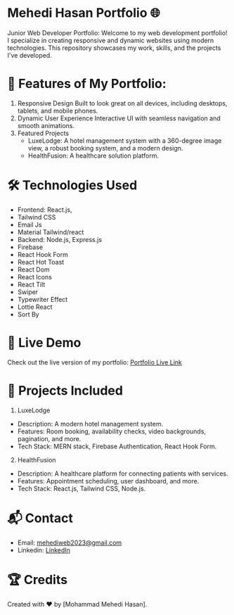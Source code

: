 # Mehedi Hasan Portfolio 🌐

Junior Web Developer Portfolio:
Welcome to my web development portfolio! I specialize in creating responsive and dynamic websites using modern technologies. This repository showcases my work, skills, and the projects I've developed.

# 🌟 Features of My Portfolio:
1. Responsive Design
     Built to look great on all devices, including desktops, tablets, and mobile phones.
2. Dynamic User Experience
     Interactive UI with seamless navigation and smooth animations.
3. Featured Projects
     - LuxeLodge: A hotel management system with a 360-degree image view, a robust booking system, and a modern design.
     - HealthFusion: A healthcare solution platform.


# 🛠 Technologies Used
- Frontend: React.js, 
- Tailwind CSS
- Email Js
- Material Tailwind/react
- Backend: Node.js, Express.js
- Firebase
- React Hook Form
- React Hot Toast
- React Dom
- React Icons
- React Tilt
- Swiper
- Typewriter Effect
- Lottie React
- Sort By



# 🔗 Live Demo
Check out the live version of my portfolio: [Portfolio Live Link](https://mehedi-6a626.web.app/)



# 📂 Projects Included
1. LuxeLodge
- Description: A modern hotel management system.
- Features: Room booking, availability checks, video backgrounds, pagination, and more.
- Tech Stack: MERN stack, Firebase Authentication, React Hook Form.

2. HealthFusion
- Description: A healthcare platform for connecting patients with services.
- Features: Appointment scheduling, user dashboard, and more.
- Tech Stack: React.js, Tailwind CSS, Node.js.


# 📬 Contact
- Email: mehediweb2023@gmail.com
- Linkedin: [LinkedIn](https://www.linkedin.com/in/mohammad-mehedi-hasan-364b2432b/)


# 🏆 Credits
Created with ❤️ by [Mohammad Mehedi Hasan].